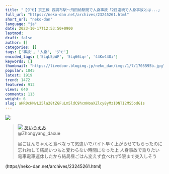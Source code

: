 ```yaml
---
title: "【グモ】京王線 西調布駅～飛田給駅間で人身事故「2日連続で人身事故とは...」 "
full_url: "https://neko-dan.net/archives/23245261.html"
short_url: "neko-dan"
language: "ja"
date: 2023-10-17T12:53:50+0900
lastmod: 
draft: false
author: []
categories: []
tags: ['事故', '人身', 'グモ']
encoded_tags: ['5LqL5pWF', '5Lq66Lqr', '44Kw44Oi']
keywords: []
thumbnail: "https://livedoor.blogimg.jp/neko_dan/imgs/1/7/1705595b.jpg"
popular: 1845
latest: 1919
trend: 1472
featured: 912
views: 640
comments: 113
weight: 6
slug: aHR0cHMvL25la28tZGFuLm5ldC9hcmNoaXZlcy8yMzI0NTI2MS5odG1s
---
```


![](https://livedoor.blogimg.jp/neko_dan/imgs/1/7/1705595b.jpg)

<blockquote id='twibody0d3xEex7FN'> <p> <img src='https//livedoor.blogimg.jp/neko_dan/imgs/4/7/473b54a6.jpg'> <a href='https//twitter.com/Zhongyang_daxue/status/1714125458219147773' target='_blank'>あいうえお </a><br> @Zhongyang_daxue </p> <p id='twitext0d3xEex7FN'> 昼ごはんちゃんと食べなって気遣いでバイト早く上がらせてもらったのに忘れ物して結局いつもと変わらない時間になった上 人身事故で乗りたい電車電車運休したから結局昼ごはん変えず食べれず5限まで突入しそう </p> </blockquote> 

(https//neko-dan.net/archives/23245261.html)
